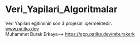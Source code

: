 # Veri_Yapilari_Algoritmalar
 Veri Yapıları eğitiminin son 3 projesini içermektedir.
<br>
www.patika.dev
<br>
Muhammet Burak Erkaya--> https://app.patika.dev/mburakerk
